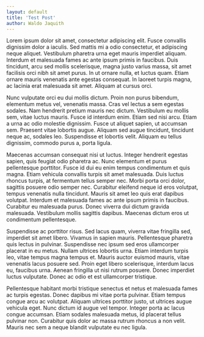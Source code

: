 ```yaml
---
layout: default
title: 'Test Post'
author: Waldo Jaquith
---
```


Lorem ipsum dolor sit amet, consectetur adipiscing elit. Fusce convallis dignissim dolor a iaculis. Sed mattis mi a odio consectetur, et adipiscing neque aliquet. Vestibulum pharetra urna eget mauris imperdiet aliquam. Interdum et malesuada fames ac ante ipsum primis in faucibus. Duis tincidunt, arcu sed mollis scelerisque, magna justo varius massa, sit amet facilisis orci nibh sit amet purus. In ut ornare nulla, et luctus quam. Etiam ornare mauris venenatis ante egestas consequat. In laoreet turpis magna, ac lacinia erat malesuada sit amet. Aliquam at cursus orci.

Nunc vulputate orci eu dui mollis dictum. Proin non purus bibendum, elementum metus vel, venenatis massa. Cras vel lectus a sem egestas sodales. Nam hendrerit pretium mauris nec dictum. Vestibulum eu mollis sem, vitae luctus mauris. Fusce id interdum enim. Etiam sed nisi arcu. Etiam a urna ac odio molestie dignissim. Fusce ut aliquet sapien, ut accumsan sem. Praesent vitae lobortis augue. Aliquam sed augue tincidunt, tincidunt neque ac, sodales leo. Suspendisse et lobortis velit. Aliquam eu tellus dignissim, commodo purus a, porta ligula.

Maecenas accumsan consequat nisi ut luctus. Integer hendrerit egestas sapien, quis feugiat odio pharetra ac. Nunc elementum et purus pellentesque porttitor. Fusce id dui eu enim tempus condimentum et quis magna. Etiam vehicula convallis turpis sit amet malesuada. Duis luctus rhoncus turpis, at fermentum tellus semper nec. Morbi porta orci dolor, sagittis posuere odio semper nec. Curabitur eleifend neque id eros volutpat, tempus venenatis nulla tincidunt. Mauris sit amet leo quis erat dapibus volutpat. Interdum et malesuada fames ac ante ipsum primis in faucibus. Curabitur eu malesuada purus. Donec viverra dui dictum gravida malesuada. Vestibulum mollis sagittis dapibus. Maecenas dictum eros ut condimentum pellentesque.

Suspendisse ac porttitor risus. Sed lacus quam, viverra vitae fringilla sed, imperdiet sit amet libero. Vivamus in sapien mauris. Pellentesque pharetra quis lectus in pulvinar. Suspendisse nec ipsum sed eros ullamcorper placerat in eu metus. Nullam ultrices lobortis urna. Etiam interdum turpis leo, vitae tempus magna tempus et. Mauris auctor euismod mauris, vitae venenatis lacus posuere sed. Proin eget libero scelerisque, interdum lacus eu, faucibus urna. Aenean fringilla ut nisi rutrum posuere. Donec imperdiet luctus vulputate. Donec ac odio et est ullamcorper tristique.

Pellentesque habitant morbi tristique senectus et netus et malesuada fames ac turpis egestas. Donec dapibus mi vitae porta pulvinar. Etiam tempus congue arcu ac volutpat. Aliquam ultrices porttitor justo, ut ultrices augue vehicula eget. Nunc dictum id augue vel tempor. Integer porta ac lacus congue accumsan. Etiam sodales malesuada metus, id placerat tellus pulvinar non. Curabitur quis dolor ac massa rutrum rhoncus a non velit. Mauris nec sem a neque blandit vulputate eu nec ligula.